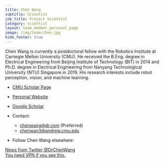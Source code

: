 ```yaml
---
title: Chen Wang
subtitle: Scientist
job_title: Project Scientist
category: scientist
layout: team_member_personal_page
image: /img/team/chen.jpg
hide_footer: true
---
```


Chen Wang is currently a postdoctoral fellow with the Robotics Institute at Carnegie Mellon University (CMU). He received the B.Eng. degree in Electrical Engineering from Beijing Institute of Technology (BIT) in 2014 and Ph.D. degree in Electrical Engineering from Nanyang Technological University (NTU) Singapore in 2019. His research interests include robot perception, vision, and machine learning.

- [CMU Scholar Page](https://scholars.cmu.edu/8810-chen-wang)

- [Personal Website](https://chenwang.site)

- [Google Scholar](https://scholar.google.com/citations?user=vZfmKl4AAAAJ)

- Contact:
    - <chenwang@dr.com> (Preferred)
    - <chenwan3@andrew.cmu.edu>

- Follow Chen Wang elsewhere:
    <div class="sharethis-inline-follow-buttons"></div>

<a class="twitter-timeline"
        data-tweet-limit="5"
        data-theme="light"
        width="100%"
        href="https://twitter.com/DrChenWang">News from Twitter @DrChenWang<br>You need VPN if you see this.
</a>
<script async src="https://platform.twitter.com/widgets.js" charset="utf-8"></script>
